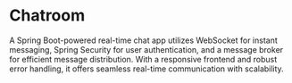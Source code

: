 # Chatroom
A Spring Boot-powered real-time chat app utilizes WebSocket for instant messaging, Spring Security for user authentication, and a message broker for efficient message distribution. With a responsive frontend and robust error handling, it offers seamless real-time communication with scalability.
